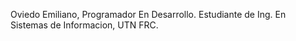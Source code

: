 Oviedo Emiliano, Programador En Desarrollo. Estudiante de Ing. En Sistemas de Informacion, UTN FRC.
